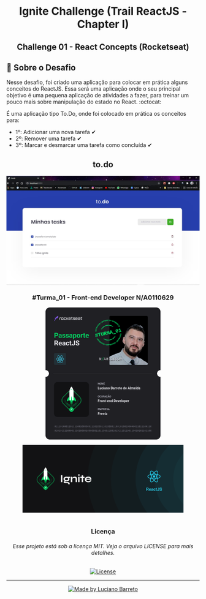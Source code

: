 # <h1 align="center">Ignite Challenge (Trail ReactJS - Chapter I)</h1>

<h2 align="center">Challenge 01 - React Concepts (Rocketseat)</h2>

## 📑 Sobre o Desafio
<p>Nesse desafio, foi criado uma aplicação para colocar em prática alguns conceitos do ReactJS.
  Essa será uma aplicação onde o seu principal objetivo é uma pequena aplicação de atividades a fazer, para treinar um pouco mais sobre manipulação do estado no React. :octocat:</p>
  
<p>É uma aplicação tipo To.Do, onde foi colocado em prática os conceitos para:</p>

* 1º: Adicionar uma nova tarefa ✔
* 2º: Remover uma tarefa ✔
* 3º: Marcar e desmarcar uma tarefa como concluída ✔

<h2 align="center">to.do</h2>
<p align="center">
  <kbd><img align="center" src="tela_do_todo.jpg" width="800"/></kbd>
</p>

<h3 align="center">#Turma_01 - Front-end Developer N/A0110629</h3>

<p align="center">
  <kbd><img align="center" src="Passaporte-react-js.png" width="300"/></kbd>
</p>

<p align="center">
  <kbd><img align="center" src="ignite.png" alt="Logo do Ignite/ReactJS" width="420"/></kbd>
</p>

#

<h3 align="center">Licença</h3>
<h6 align="center">Esse projeto está sob a licença MIT. Veja o arquivo LICENSE para mais detalhes.</h6>


<p align="center">  
  <a href="https://github.com/Lucianobarretto/Ignite_reactjs_chapter01_challenge/blob/main/LICENSE">
    <img alt="License" src="https://img.shields.io/badge/LICENSE-MIT-orange">
  </a>
</p>

---

<p align="center">  
  <a href="https://www.linkedin.com/in/lucianobalmeida/">
    <img alt="Made by Luciano Barreto" src="https://img.shields.io/badge/Made%20by-Luciano%20Barreto-blue">
  </a>  
</p>
